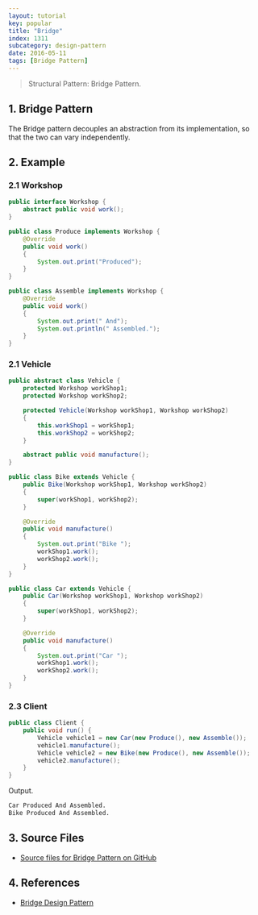 ```yaml
---
layout: tutorial
key: popular
title: "Bridge"
index: 1311
subcategory: design-pattern
date: 2016-05-11
tags: [Bridge Pattern]
---
```


> Structural Pattern: Bridge Pattern.

## 1. Bridge Pattern
The Bridge pattern decouples an abstraction from its implementation, so that the two can vary independently.

## 2. Example
### 2.1 Workshop
```java
public interface Workshop {
    abstract public void work();
}

public class Produce implements Workshop {
    @Override
    public void work()
    {
        System.out.print("Produced");
    }
}

public class Assemble implements Workshop {
    @Override
    public void work()
    {
        System.out.print(" And");
        System.out.println(" Assembled.");
    }
}
```
### 2.1 Vehicle
```java
public abstract class Vehicle {
    protected Workshop workShop1;
    protected Workshop workShop2;

    protected Vehicle(Workshop workShop1, Workshop workShop2)
    {
        this.workShop1 = workShop1;
        this.workShop2 = workShop2;
    }

    abstract public void manufacture();
}

public class Bike extends Vehicle {
    public Bike(Workshop workShop1, Workshop workShop2)
    {
        super(workShop1, workShop2);
    }

    @Override
    public void manufacture()
    {
        System.out.print("Bike ");
        workShop1.work();
        workShop2.work();
    }
}

public class Car extends Vehicle {
    public Car(Workshop workShop1, Workshop workShop2)
    {
        super(workShop1, workShop2);
    }

    @Override
    public void manufacture()
    {
        System.out.print("Car ");
        workShop1.work();
        workShop2.work();
    }
}
```
### 2.3 Client
```java
public class Client {
    public void run() {
        Vehicle vehicle1 = new Car(new Produce(), new Assemble());
        vehicle1.manufacture();
        Vehicle vehicle2 = new Bike(new Produce(), new Assemble());
        vehicle2.manufacture();
    }
}
```
Output.
```sh
Car Produced And Assembled.
Bike Produced And Assembled.
```

## 3. Source Files
* [Source files for Bridge Pattern on GitHub](https://github.com/jojozhuang/design-patterns-java/tree/master/design-pattern-bridge)

## 4. References
* [Bridge Design Pattern](https://www.geeksforgeeks.org/bridge-design-pattern/)

